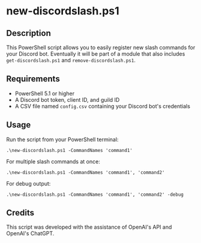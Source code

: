 # new-discordslash.ps1

## Description

This PowerShell script allows you to easily register new slash commands for your Discord bot. Eventually it will be part of a module that also includes `get-discordslash.ps1` and `remove-discordslash.ps1`.

## Requirements

- PowerShell 5.1 or higher
- A Discord bot token, client ID, and guild ID
- A CSV file named `config.csv` containing your Discord bot's credentials

## Usage

Run the script from your PowerShell terminal:

```
.\new-discordslash.ps1 -CommandNames 'command1'
```

For multiple slash commands at once:

```
.\new-discordslash.ps1 -CommandNames 'command1', 'command2'
```

For debug output:

```
.\new-discordslash.ps1 -CommandNames 'command1', 'command2' -debug
```

## Credits

This script was developed with the assistance of OpenAI's API and OpenAI's ChatGPT.